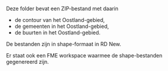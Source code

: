 
Deze folder bevat een ZIP-bestand met daarin
* de contour van het Oostland-gebied,
* de gemeenten in het Oostland-gebied,
* de buurten in het Oostland-gebied.

De bestanden zijn in shape-formaat in RD New.

Er staat ook een FME workspace waarmee de shape-bestanden gegenereerd zijn.
